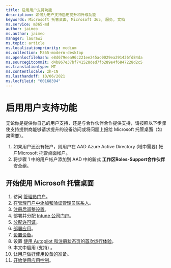 ```yaml
---
title: 启用用户支持功能
description: 如何为用户支持启用提升和升级功能
keywords: Microsoft 托管桌面, Microsoft 365, 服务, 文档
ms.service: m365-md
author: jaimeo
ms.author: jaimeo
manager: laurawi
ms.topic: article
ms.localizationpriority: medium
ms.collection: M365-modern-desktop
ms.openlocfilehash: e8d679eea96c221ee245ac0029ea291436fd84da
ms.sourcegitcommit: d4b867e37bf741528ded7fb289e4f6847228d2c5
ms.translationtype: MT
ms.contentlocale: zh-CN
ms.lasthandoff: 10/06/2021
ms.locfileid: "60168394"
---
```

# <a name="enable-user-support-features"></a>启用用户支持功能

无论你是提供你自己的用户支持，还是与合作伙伴合作提供支持，请按照以下步骤使支持提供商能够请求提升的设备访问或将问题上报给 Microsoft 托管桌面（如果需要）。

1. 如果用户还没有帐户，则用户在 AAD Azure Active Directory (域中需要) 帐户Microsoft 托管桌面帐户。
2. 将步骤 1 中的用户帐户添加到 AAD 中的新式 **工作区Roles-Support合作伙伴** 安全组。

<!--when available, add link to downloadable articles at DLC--> 

## <a name="steps-to-get-started-with-microsoft-managed-desktop"></a>开始使用 Microsoft 托管桌面

1. 访问 [管理员门户](access-admin-portal.md)。
1. [在管理门户中添加和验证管理员联系人](add-admin-contacts.md)。
1. [注册后调整设置](conditional-access.md)。
1. 部署并分配 [Intune 公司门户](company-portal.md)。
1. [分配许可证](assign-licenses.md)。
1. [部署应用](deploy-apps.md)。
1. [设置设备](set-up-devices.md)。
1. 设置 [使用 Autopilot 和注册状态页的首次运行体验](esp-first-run.md)。
1. 本文中启用 (支持) 。
1. [让用户做好使用设备的准备](get-started-devices.md)。
1. [开始使用应用控制](get-started-app-control.md)。